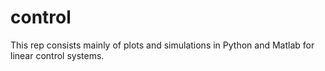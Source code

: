 # control

This rep consists mainly of plots and simulations in Python and Matlab for linear control systems. 
